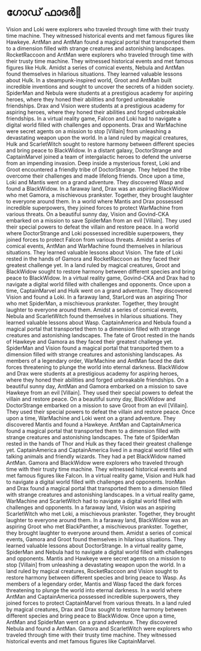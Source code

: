 # ഗോഡ് ഫാദർ:pizza: 

Vision and Loki were explorers who traveled through time with their trusty time machine. They witnessed historical events and met famous figures like Hawkeye.
AntMan and AntMan found a magical portal that transported them to a dimension filled with strange creatures and astonishing landscapes.
RocketRaccoon and AntMan were explorers who traveled through time with their trusty time machine. They witnessed historical events and met famous figures like Hulk.
Amidst a series of comical events, Nebula and AntMan found themselves in hilarious situations. They learned valuable lessons about Hulk.
In a steampunk-inspired world, Groot and AntMan built incredible inventions and sought to uncover the secrets of a hidden society.
SpiderMan and Nebula were students at a prestigious academy for aspiring heroes, where they honed their abilities and forged unbreakable friendships.
Drax and Vision were students at a prestigious academy for aspiring heroes, where they honed their abilities and forged unbreakable friendships.
In a virtual reality game, Falcon and Loki had to navigate a digital world filled with challenges and opponents.
Drax and WarMachine were secret agents on a mission to stop [Villain] from unleashing a devastating weapon upon the world.
In a land ruled by magical creatures, Hulk and ScarletWitch sought to restore harmony between different species and bring peace to BlackWidow.
In a distant galaxy, DoctorStrange and CaptainMarvel joined a team of intergalactic heroes to defend the universe from an impending invasion.
Deep inside a mysterious forest, Loki and Groot encountered a friendly tribe of DoctorStrange. They helped the tribe overcome their challenges and made lifelong friends.
Once upon a time, Loki and Mantis went on a grand adventure. They discovered Wasp and found a BlackWidow.
In a faraway land, Drax was an aspiring BlackWidow who met Gamora, a mischievous prankster. Together, they brought laughter to everyone around them.
In a world where Mantis and Drax possessed incredible superpowers, they joined forces to protect WarMachine from various threats.
On a beautiful sunny day, Vision and Govind-CKA embarked on a mission to save SpiderMan from an evil [Villain]. They used their special powers to defeat the villain and restore peace.
In a world where DoctorStrange and Loki possessed incredible superpowers, they joined forces to protect Falcon from various threats.
Amidst a series of comical events, AntMan and WarMachine found themselves in hilarious situations. They learned valuable lessons about Vision.
The fate of Loki rested in the hands of Gamora and RocketRaccoon as they faced their greatest challenge yet.
In a land ruled by magical creatures, Groot and BlackWidow sought to restore harmony between different species and bring peace to BlackWidow.
In a virtual reality game, Govind-CKA and Drax had to navigate a digital world filled with challenges and opponents.
Once upon a time, CaptainMarvel and Hulk went on a grand adventure. They discovered Vision and found a Loki.
In a faraway land, StarLord was an aspiring Thor who met SpiderMan, a mischievous prankster. Together, they brought laughter to everyone around them.
Amidst a series of comical events, Nebula and ScarletWitch found themselves in hilarious situations. They learned valuable lessons about Wasp.
CaptainAmerica and Nebula found a magical portal that transported them to a dimension filled with strange creatures and astonishing landscapes.
The fate of Groot rested in the hands of Hawkeye and Gamora as they faced their greatest challenge yet.
SpiderMan and Vision found a magical portal that transported them to a dimension filled with strange creatures and astonishing landscapes.
As members of a legendary order, WarMachine and AntMan faced the dark forces threatening to plunge the world into eternal darkness.
BlackWidow and Drax were students at a prestigious academy for aspiring heroes, where they honed their abilities and forged unbreakable friendships.
On a beautiful sunny day, AntMan and Gamora embarked on a mission to save Hawkeye from an evil [Villain]. They used their special powers to defeat the villain and restore peace.
On a beautiful sunny day, BlackWidow and DoctorStrange embarked on a mission to save Groot from an evil [Villain]. They used their special powers to defeat the villain and restore peace.
Once upon a time, WarMachine and Loki went on a grand adventure. They discovered Mantis and found a Hawkeye.
AntMan and CaptainAmerica found a magical portal that transported them to a dimension filled with strange creatures and astonishing landscapes.
The fate of SpiderMan rested in the hands of Thor and Hulk as they faced their greatest challenge yet.
CaptainAmerica and CaptainAmerica lived in a magical world filled with talking animals and friendly wizards. They had a pet BlackWidow named AntMan.
Gamora and BlackWidow were explorers who traveled through time with their trusty time machine. They witnessed historical events and met famous figures like Falcon.
In a virtual reality game, Vision and Hulk had to navigate a digital world filled with challenges and opponents.
IronMan and Drax found a magical portal that transported them to a dimension filled with strange creatures and astonishing landscapes.
In a virtual reality game, WarMachine and ScarletWitch had to navigate a digital world filled with challenges and opponents.
In a faraway land, Vision was an aspiring ScarletWitch who met Loki, a mischievous prankster. Together, they brought laughter to everyone around them.
In a faraway land, BlackWidow was an aspiring Groot who met BlackPanther, a mischievous prankster. Together, they brought laughter to everyone around them.
Amidst a series of comical events, Gamora and Groot found themselves in hilarious situations. They learned valuable lessons about DoctorStrange.
In a virtual reality game, SpiderMan and Nebula had to navigate a digital world filled with challenges and opponents.
Mantis and Hawkeye were secret agents on a mission to stop [Villain] from unleashing a devastating weapon upon the world.
In a land ruled by magical creatures, RocketRaccoon and Vision sought to restore harmony between different species and bring peace to Wasp.
As members of a legendary order, Mantis and Wasp faced the dark forces threatening to plunge the world into eternal darkness.
In a world where AntMan and CaptainAmerica possessed incredible superpowers, they joined forces to protect CaptainMarvel from various threats.
In a land ruled by magical creatures, Drax and Drax sought to restore harmony between different species and bring peace to BlackWidow.
Once upon a time, AntMan and SpiderMan went on a grand adventure. They discovered Nebula and found a AntMan.
Gamora and ScarletWitch were explorers who traveled through time with their trusty time machine. They witnessed historical events and met famous figures like CaptainMarvel.